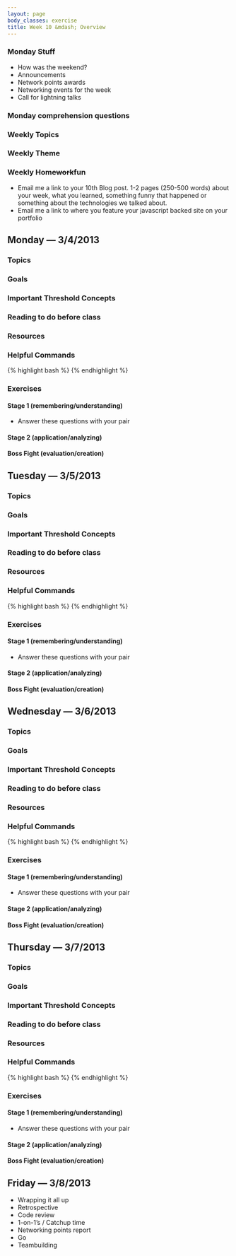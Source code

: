 ```yaml
---
layout: page
body_classes: exercise
title: Week 10 &mdash; Overview
---
```


### Monday Stuff
* How was the weekend?
* Announcements
* Network points awards
* Networking events for the week
* Call for lightning talks

### Monday comprehension questions

### Weekly Topics

### Weekly Theme

### Weekly Home<del>work</del>**fun**
* Email me a link to your 10th Blog post. 1-2 pages (250-500 words) about your week, what you learned, something funny that happened or something about the technologies we talked about.
* Email me a link to where you feature your javascript backed site on your portfolio

## Monday &mdash; 3/4/2013
### Topics

### Goals

### Important Threshold Concepts

### Reading to do before class

### Resources

### Helpful Commands
{% highlight bash %}
{% endhighlight %}

### Exercises

#### Stage 1 (remembering/understanding)

* Answer these questions with your pair

#### Stage 2 (application/analyzing)

#### Boss Fight (evaluation/creation)

## Tuesday &mdash; 3/5/2013
### Topics

### Goals

### Important Threshold Concepts

### Reading to do before class

### Resources

### Helpful Commands
{% highlight bash %}
{% endhighlight %}

### Exercises

#### Stage 1 (remembering/understanding)

* Answer these questions with your pair

#### Stage 2 (application/analyzing)

#### Boss Fight (evaluation/creation)

## Wednesday &mdash; 3/6/2013
### Topics

### Goals

### Important Threshold Concepts

### Reading to do before class

### Resources

### Helpful Commands
{% highlight bash %}
{% endhighlight %}

### Exercises

#### Stage 1 (remembering/understanding)

* Answer these questions with your pair

#### Stage 2 (application/analyzing)

#### Boss Fight (evaluation/creation)

## Thursday &mdash; 3/7/2013
### Topics

### Goals

### Important Threshold Concepts

### Reading to do before class

### Resources

### Helpful Commands
{% highlight bash %}
{% endhighlight %}

### Exercises

#### Stage 1 (remembering/understanding)

* Answer these questions with your pair

#### Stage 2 (application/analyzing)

#### Boss Fight (evaluation/creation)

## Friday &mdash; 3/8/2013
* Wrapping it all up
* Retrospective
* Code review
* 1-on-1’s / Catchup time
* Networking points report
* Go
* Teambuilding